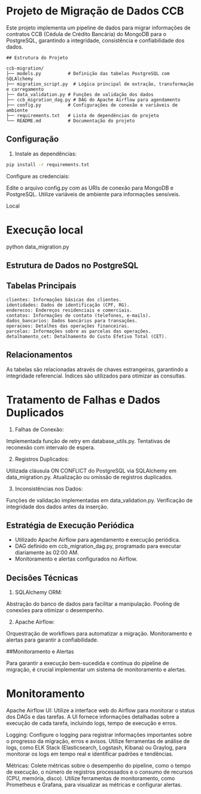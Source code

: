 # Projeto de Migração de Dados CCB

Este projeto implementa um pipeline de dados para migrar informações de contratos CCB (Cédula de Crédito Bancária) do MongoDB para o PostgreSQL, garantindo a integridade, consistência e confiabilidade dos dados.

```
## Estrutura do Projeto

ccb-migration/
├── models.py          # Definição das tabelas PostgreSQL com SQLAlchemy
├── migration_script.py  # Lógica principal de extração, transformação e carregamento
├── data_validation.py # Funções de validação dos dados
├── ccb_migration_dag.py # DAG do Apache Airflow para agendamento
├── config.py          # Configurações de conexão e variáveis de ambiente
├── requirements.txt   # Lista de dependências do projeto
└── README.md          # Documentação do projeto
```

## Configuração

1. Instale as dependências:

```bash
pip install -r requirements.txt
```

Configure as credenciais:


Edite o arquivo config.py com as URIs de conexão para MongoDB e PostgreSQL.
Utilize variáveis de ambiente para informações sensíveis.

Local
# Execução local
python data_migration.py

## Estrutura de Dados no PostgreSQL

## Tabelas Principais

```
clientes: Informações básicas dos clientes.
identidades: Dados de identificação (CPF, RG).
enderecos: Endereços residenciais e comerciais.
contatos: Informações de contato (telefones, e-mails).
dados_bancarios: Dados bancários para transações.
operacoes: Detalhes das operações financeiras.
parcelas: Informações sobre as parcelas das operações.
detalhamento_cet: Detalhamento do Custo Efetivo Total (CET).
```

## Relacionamentos

As tabelas são relacionadas através de chaves estrangeiras, garantindo a integridade referencial.
Índices são utilizados para otimizar as consultas.

# Tratamento de Falhas e Dados Duplicados

1. Falhas de Conexão:

Implementada função de retry em database_utils.py.
Tentativas de reconexão com intervalo de espera.


2. Registros Duplicados:

Utilizada cláusula ON CONFLICT do PostgreSQL via SQLAlchemy em data_migration.py.
Atualização ou omissão de registros duplicados.


3. Inconsistências nos Dados:

Funções de validação implementadas em data_validation.py.
Verificação de integridade dos dados antes da inserção.



## Estratégia de Execução Periódica

- Utilizado Apache Airflow para agendamento e execução periódica.
- DAG definido em ccb_migration_dag.py, programado para executar diariamente às 02:00 AM.
- Monitoramento e alertas configurados no Airflow.

## Decisões Técnicas

1. SQLAlchemy ORM:

Abstração do banco de dados para facilitar a manipulação.
Pooling de conexões para otimizar o desempenho.

2. Apache Airflow:

Orquestração de workflows para automatizar a migração.
Monitoramento e alertas para garantir a confiabilidade.



##Monitoramento e Alertas

Para garantir a execução bem-sucedida e contínua do pipeline de migração, é crucial implementar um sistema de monitoramento e alertas.

# Monitoramento

Apache Airflow UI: Utilize a interface web do Airflow para monitorar o status dos DAGs e das tarefas. A UI fornece informações detalhadas sobre a execução de cada tarefa, incluindo logs, tempo de execução e erros.

Logging: Configure o logging para registrar informações importantes sobre o progresso da migração, erros e avisos. Utilize ferramentas de análise de logs, como ELK Stack (Elasticsearch, Logstash, Kibana) ou Graylog, para monitorar os logs em tempo real e identificar padrões e tendências.

Métricas: Colete métricas sobre o desempenho do pipeline, como o tempo de execução, o número de registros processados e o consumo de recursos (CPU, memória, disco). Utilize ferramentas de monitoramento, como Prometheus e Grafana, para visualizar as métricas e configurar alertas.
